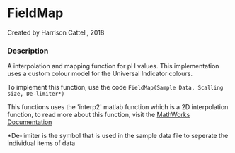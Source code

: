 # FieldMap

Created by Harrison Cattell, 2018

### Description

A interpolation and mapping function for pH values. This implementation uses a custom colour model for the Universal Indicator colours.

To implement this function, use the code `FieldMap(Sample Data, Scalling size, De-limiter*)`

This functions uses the 'interp2' matlab function which is a 2D interpolation function, to read more about this function, visit the [MathWorks Documentation](https://uk.mathworks.com/help/matlab/ref/interp2.html)

*De-limiter is the symbol that is used in the sample data file to seperate the individual items of data
